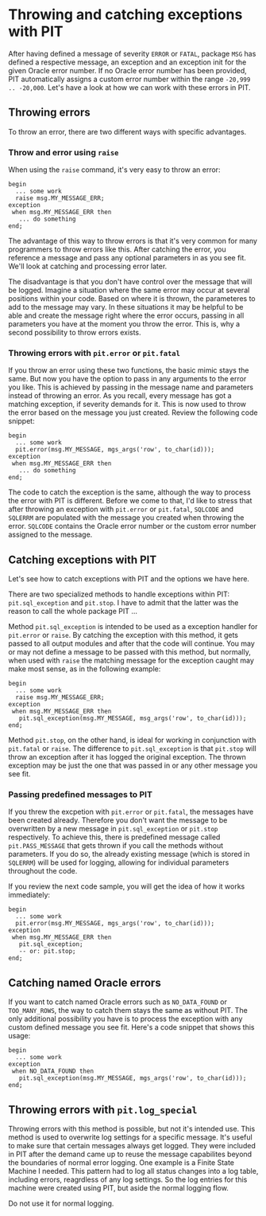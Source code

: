 # Throwing and catching exceptions with PIT

After having defined a message of severity `ERROR` or `FATAL`, package `MSG` has defined a respective message, an exception and an exception init for the given Oracle error number. If no Oracle error number has been provided, PIT automatically assigns a custom error number within the range `-20,999 .. -20,000`. Let's have a look at how we can work with these errors in PIT.

## Throwing errors

To throw an error, there are two different ways with specific advantages.

### Throw and error using `raise`

When using the `raise` command, it's very easy to throw an error: 

```
begin
  ... some work
  raise msg.MY_MESSAGE_ERR;
exception
 when msg.MY_MESSAGE_ERR then
   ... do something
end;
```

The advantage of this way to throw errors is that it's very common for many programmers to throw errors like this. After catching the error, you reference a message and pass any optional parameters in as you see fit. We'll look at catching and processing error later.

The disadvantage is that you don't have control over the message that will be logged. Imagine a situation where the same error may occur at several positions within your code. Based on where it is thrown, the parameteres to add to the message may vary. In these situations it may be helpful to be able and create the message right where the error occurs, passing in all parameters you have at the moment you throw the error. This is, why a second possibility to throw errors exists.

### Throwing errors with `pit.error` or `pit.fatal`

If you throw an error using these two functions, the basic mimic stays the same. But now you have the option to pass in any arguments to the error you like. This is achieved by passing in the message name and parameters instead of throwing an error. As you recall, every message has got a matching exception, if severity demands for it. This is now used to throw the error based on the message you just created. Review the following code snippet:

```
begin
  ... some work
  pit.error(msg.MY_MESSAGE, mgs_args('row', to_char(id)));
exception
 when msg.MY_MESSAGE_ERR then
   ... do something
end;
```

The code to catch the exception is the same, although the way to process the error with PIT is different. Before we come to that, I'd like to stress that after throwing an exception with `pit.error` or `pit.fatal`, `SQLCODE` and `SQLERRM` are populated with the message you created when throwing the error. `SQLCODE` contains the Oracle error number or the custom error number assigned to the message.

## Catching exceptions with PIT

Let's see how to catch exceptions with PIT and the options we have here.

There are two specialized methods to handle exceptions within PIT: `pit.sql_exception` and `pit.stop`. I have to admit that the latter was the reason to call the whole package PIT ...

Method `pit.sql_exception` is intended to be used as a exception handler for `pit.error` or `raise`. By catching the exception with this method, it gets passed to all output modules and after that the code will continue. You may or may not define a message to be passed with this method, but normally, when used with `raise` the matching message for the exception caught may make most sense, as in the following example:

```
begin
  ... some work
  raise msg.MY_MESSAGE_ERR;
exception
 when msg.MY_MESSAGE_ERR then
   pit.sql_exception(msg.MY_MESSAGE, msg_args('row', to_char(id)));
end;
```

Method `pit.stop`, on the other hand, is ideal for working in conjunction with `pit.fatal` or `raise`. The difference to `pit.sql_exception` is that `pit.stop` will throw an exception after it has logged the original exception. The thrown exception may be just the one that was passed in or any other message you see fit.

### Passing predefined messages to PIT
If you threw the excpetion with `pit.error` or `pit.fatal`, the messages have been created already. Therefore you don't want the message to be overwritten by a new message in `pit.sql_exception` or `pit.stop` respectively. To achieve this, there is predefined message called `pit.PASS_MESSAGE` that gets thrown if you call the methods without parameters. If you do so, the already existing message (which is stored in `SQLERRM`) will be used for logging, allowing for individual parameters throughout the code.

If you review the next code sample, you will get the idea of how it works immediately:

```
begin
  ... some work
  pit.error(msg.MY_MESSAGE, mgs_args('row', to_char(id)));
exception
 when msg.MY_MESSAGE_ERR then
   pit.sql_exception;
   -- or: pit.stop;
end;
```

## Catching named Oracle errors
If you want to catch named Oracle errors such as `NO_DATA_FOUND` or `TOO_MANY_ROWS`, the way to catch them stays the same as without PIT. The only additional possibility you have is to process the exception with any custom defined message you see fit. Here's a code snippet that shows this usage:

```
begin
  ... some work
exception
 when NO_DATA_FOUND then
   pit.sql_exception(msg.MY_MESSAGE, mgs_args('row', to_char(id)));
end;
```

## Throwing errors with `pit.log_special`

Throwing errors with this method is possible, but not it's intended use. This method is used to overwrite log settings for a specific message. It's useful to make sure that certain messages always get logged. They were included in PIT after the demand came up to reuse the message capabilites beyond the boundaries of normal error logging. One example is a Finite State Machine I needed. This pattern had to log all status changes into a log table, including errors, reagrdless of any log settings. So the log entries for this machine were created using PIT, but aside the normal logging flow.

Do not use it for normal logging. 
